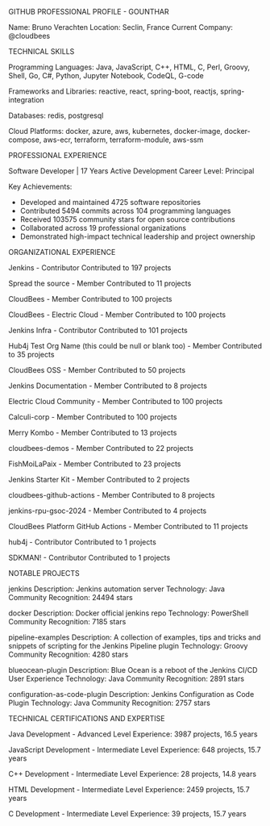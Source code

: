 GITHUB PROFESSIONAL PROFILE - GOUNTHAR

Name: Bruno Verachten
Location: Seclin, France
Current Company: @cloudbees

TECHNICAL SKILLS

Programming Languages: Java, JavaScript, C++, HTML, C, Perl, Groovy, Shell, Go, C#, Python, Jupyter Notebook, CodeQL, G-code

Frameworks and Libraries: reactive, react, spring-boot, reactjs, spring-integration

Databases: redis, postgresql

Cloud Platforms: docker, azure, aws, kubernetes, docker-image, docker-compose, aws-ecr, terraform, terraform-module, aws-ssm

PROFESSIONAL EXPERIENCE

Software Developer | 17 Years Active Development
Career Level: Principal

Key Achievements:
- Developed and maintained 4725 software repositories
- Contributed 5494 commits across 104 programming languages
- Received 103575 community stars for open source contributions
- Collaborated across 19 professional organizations
- Demonstrated high-impact technical leadership and project ownership

ORGANIZATIONAL EXPERIENCE

Jenkins - Contributor
Contributed to 197 projects

Spread the source - Member
Contributed to 11 projects

CloudBees - Member
Contributed to 100 projects

CloudBees - Electric Cloud - Member
Contributed to 100 projects

Jenkins Infra - Contributor
Contributed to 101 projects

Hub4j Test Org Name (this could be null or blank too) - Member
Contributed to 35 projects

CloudBees OSS - Member
Contributed to 50 projects

Jenkins Documentation - Member
Contributed to 8 projects

Electric Cloud Community - Member
Contributed to 100 projects

Calculi-corp - Member
Contributed to 100 projects

Merry Kombo - Member
Contributed to 13 projects

cloudbees-demos - Member
Contributed to 22 projects

FishMoiLaPaix - Member
Contributed to 23 projects

Jenkins Starter Kit - Member
Contributed to 2 projects

cloudbees-github-actions - Member
Contributed to 8 projects

jenkins-rpu-gsoc-2024 - Member
Contributed to 4 projects

CloudBees Platform GitHub Actions - Member
Contributed to 11 projects

hub4j - Contributor
Contributed to 1 projects

SDKMAN! - Contributor
Contributed to 1 projects

NOTABLE PROJECTS

jenkins
Description: Jenkins automation server
Technology: Java
Community Recognition: 24494 stars

docker
Description: Docker official jenkins repo
Technology: PowerShell
Community Recognition: 7185 stars

pipeline-examples
Description: A collection of examples, tips and tricks and snippets of scripting for the Jenkins Pipeline plugin
Technology: Groovy
Community Recognition: 4280 stars

blueocean-plugin
Description: Blue Ocean is a reboot of the Jenkins CI/CD User Experience
Technology: Java
Community Recognition: 2891 stars

configuration-as-code-plugin
Description: Jenkins Configuration as Code Plugin
Technology: Java
Community Recognition: 2757 stars

TECHNICAL CERTIFICATIONS AND EXPERTISE

Java Development - Advanced Level
Experience: 3987 projects, 16.5 years

JavaScript Development - Intermediate Level
Experience: 648 projects, 15.7 years

C++ Development - Intermediate Level
Experience: 28 projects, 14.8 years

HTML Development - Intermediate Level
Experience: 2459 projects, 15.7 years

C Development - Intermediate Level
Experience: 39 projects, 15.7 years

